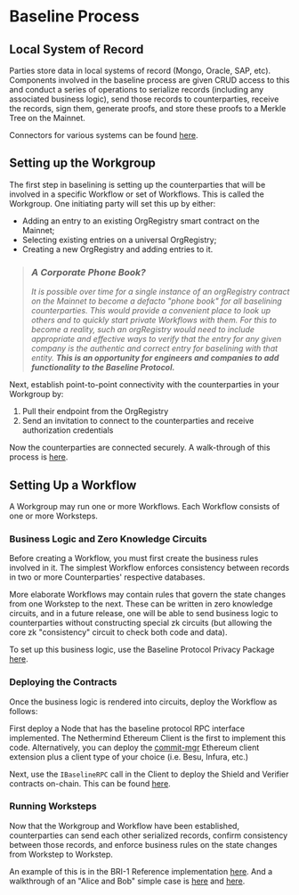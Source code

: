 # Baseline Process

## Local System of Record <a id="local-system-of-record"></a>

Parties store data in local systems of record \(Mongo, Oracle, SAP, etc\). Components involved in the baseline process are given CRUD access to this and conduct a series of operations to serialize records \(including any associated business logic\), send those records to counterparties, receive the records, sign them, generate proofs, and store these proofs to a Merkle Tree on the Mainnet.

Connectors for various systems can be found [here](https://github.com/ethereum-oasis/baseline/tree/master/examples/bri-1/lib).

## Setting up the Workgroup <a id="setting-up-the-workgroup-and-sending-messages-to-counterparties"></a>

The first step in baselining is setting up the counterparties that will be involved in a specific Workflow or set of Workflows. This is called the Workgroup. One initiating party will set this up by either:

* Adding an entry to an existing OrgRegistry smart contract on the Mainnet;
* Selecting existing entries on a universal OrgRegistry;
* Creating a new OrgRegistry and adding entries to it.

> ### _A Corporate Phone Book?_
>
> _It is possible over time for a single instance of an orgRegistry contract on the Mainnet to become a defacto "phone book" for all baselining counterparties. This would provide a convenient place to look up others and to quickly start private Workflows with them. For this to become a reality, such an orgRegistry would need to include appropriate and effective ways to verify that the entry for any given company is the authentic and correct entry for baselining with that entity. **This is an opportunity for engineers and companies to add functionality to the Baseline Protocol.**_

Next, establish point-to-point connectivity with the counterparties in your Workgroup by:

1. Pull their endpoint from the OrgRegistry
2. Send an invitation to connect to the counterparties and receive authorization credentials

Now the counterparties are connected securely. A walk-through of this process is [here](https://youtu.be/ZgaAcQvoD_8).

## Setting Up a Workflow

A Workgroup may run one or more Workflows. Each Workflow consists of one or more Worksteps.

### Business Logic and Zero Knowledge Circuits

Before creating a Workflow, you must first create the business rules involved in it. The simplest Workflow enforces consistency between records in two or more Counterparties' respective databases.

More elaborate Workflows may contain rules that govern the state changes from one Workstep to the next. These can be written in zero knowledge circuits, and in a future release, one will be able to send business logic to counterparties without constructing special zk circuits \(but allowing the core zk "consistency" circuit to check both code and data\).

To set up this business logic, use the Baseline Protocol Privacy Package [here](https://github.com/ethereum-oasis/baseline/tree/master/core/privacy).

### Deploying the Contracts

Once the business logic is rendered into circuits, deploy the Workflow as follows:

First deploy a Node that has the baseline protocol RPC interface implemented. The Nethermind Ethereum Client is the first to implement this code. Alternatively, you can deploy the [commit-mgr](https://github.com/ethereum-oasis/baseline/tree/master/examples/bri-2/commit-mgr) Ethereum client extension plus a client type of your choice \(i.e. Besu, Infura, etc.\)

Next, use the `IBaselineRPC` call in the Client to deploy the Shield and Verifier contracts on-chain. This can be found [here](https://github.com/ethereum-oasis/baseline/tree/master/core/api).

### Running Worksteps

Now that the Workgroup and Workflow have been established, counterparties can send each other serialized records, confirm consistency between those records, and enforce business rules on the state changes from Workstep to Workstep.

An example of this is in the BRI-1 Reference implementation [here](https://github.com/ethereum-oasis/baseline/tree/master/examples/bri-1). And a walkthrough of an "Alice and Bob" simple case is [here](https://youtu.be/2WXvTHR4_7Q) and [here](https://youtu.be/R0AEww6fKLk).

